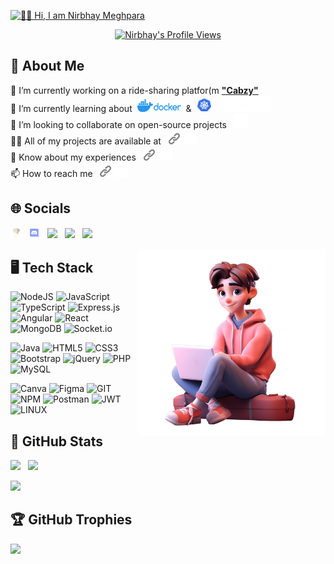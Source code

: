 [<img src="./images/intro.gif" alt="👋🏻 Hi, I am Nirbhay Meghpara">](https://github.com/NirbhayMeghpara/)

<p align="center">
  <a href="https://github.com/NirbhayMeghpara"><img src="https://komarev.com/ghpvc/?username=nirbhaymeghpara&label=Profile%20views&color=0e75b6&style=flat" alt="Nirbhay's Profile Views" /></a>
</p>

## 💫 About Me

🔭 I’m currently working on a ride-sharing platfor(m&nbsp;[<strong>"Cabzy"</strong>](https://github.com/NirbhayMeghpara/Cabzy)<br>
🌱 I’m currently learning about&nbsp; [<img src="./images/docker.png" height="20" width="70"/>](https://github.com/NirbhayMeghpara) &nbsp;& [<img src="./images/kubernetes.png" height="26" width="123"/>](https://github.com/NirbhayMeghpara)<br>
👯 I’m looking to collaborate on open-source projects &nbsp; [<img src="./images/bg.png" width="23"/>](https://github.com/NirbhayMeghpara) <br>
👨‍💻 All of my projects are available at &nbsp;  [<img src="./images/link.png" width="18"/>](https://nirbhaymeghpara.github.io/portfolio) [<img src="./images/bg.png" width="23"/>](https://github.com/NirbhayMeghpara)<br>
📄 Know about my experiences  &nbsp; [<img src="./images/link.png" width="18"/>](https://nirbhaymeghpara.github.io/portfolio/downloadable/Nirbhay%20Meghpara%20Resume.pdf) [<img src="./images/bg.png" width="23"/>](https://github.com/NirbhayMeghpara)<br>
📫 How to reach me &nbsp; [<img src="./images/link.png" width="18"/>](nirbhaymeghpara123@gmail.com) [<img src="./images/bg.png" width="23"/>](https://github.com/NirbhayMeghpara)

## 🌐 Socials

[<img src="./images/codechef.png" width="3.5%"/>](https://www.codechef.com/users/nirbhay_09)
&nbsp; [<img src="./images/discord.png" alt="9UQfSHNnfB" width="3.5%" />](https://discord.gg/9UQfSHNnfB)
&nbsp; [<img src="https://img.icons8.com/fluent/48/000000/gmail.png" width="3.5%"/>](mailto:nirbhaymeghpara123@gmail.com)
&nbsp; [<img src="https://img.icons8.com/color/48/000000/linkedin.png" width="3.5%"/>](https://www.linkedin.com/in/nirbhay0905/) 
&nbsp; [<img src="https://img.icons8.com/fluent/48/000000/instagram-new.png" width="3.5%"/>](https://instagram.com/nirbhay_0905)


[<img align="right" width=300px height=300px alt="Nirbhay pic" src="./images/nirbhay.png" />](https://github.com/NirbhayMeghpara)

## 🖥️ Tech Stack

![NodeJS](https://img.shields.io/badge/node.js-6DA55F?style=for-the-badge&logo=node.js&logoColor=white) 
![JavaScript](https://img.shields.io/badge/javascript-%23323330.svg?style=for-the-badge&logo=javascript&logoColor=%23F7DF1E) 
![TypeScript](https://img.shields.io/badge/typescript-%23007ACC.svg?style=for-the-badge&logo=typescript&logoColor=white) 
![Express.js](https://img.shields.io/badge/express.js-%23404d59.svg?style=for-the-badge&logo=express&logoColor=%2361DAFB) 
![Angular](https://img.shields.io/badge/angular-%23DD0031.svg?style=for-the-badge&logo=angular&logoColor=white) 
![React](https://img.shields.io/badge/react-%2320232a.svg?style=for-the-badge&logo=react&logoColor=%2361DAFB) 
![MongoDB](https://img.shields.io/badge/MongoDB-%234ea94b.svg?style=for-the-badge&logo=mongodb&logoColor=white) 
![Socket.io](https://img.shields.io/badge/Socket.io-black?style=for-the-badge&logo=socket.io&badgeColor=010101) 

![Java](https://img.shields.io/badge/java-%23ED8B00.svg?style=for-the-badge&logo=openjdk&logoColor=white) 
![HTML5](https://img.shields.io/badge/html5-%23E34F26.svg?style=for-the-badge&logo=html5&logoColor=white) 
![CSS3](https://img.shields.io/badge/css3-%231572B6.svg?style=for-the-badge&logo=css3&logoColor=white) 
![Bootstrap](https://img.shields.io/badge/bootstrap-%238511FA.svg?style=for-the-badge&logo=bootstrap&logoColor=white)
![jQuery](https://img.shields.io/badge/jquery-%230769AD.svg?style=for-the-badge&logo=jquery&logoColor=white) 
![PHP](https://img.shields.io/badge/php-%23777BB4.svg?style=for-the-badge&logo=php&logoColor=white) 
![MySQL](https://img.shields.io/badge/mysql-%2300000f.svg?style=for-the-badge&logo=mysql&logoColor=white) 

![Canva](https://img.shields.io/badge/Canva-%2300C4CC.svg?style=for-the-badge&logo=Canva&logoColor=white) 
![Figma](https://img.shields.io/badge/figma-%23F24E1E.svg?style=for-the-badge&logo=figma&logoColor=white) 
![GIT](https://img.shields.io/badge/Git-fc6d26?style=for-the-badge&logo=git&logoColor=white) 
![NPM](https://img.shields.io/badge/NPM-%23CB3837.svg?style=for-the-badge&logo=npm&logoColor=white) 
![Postman](https://img.shields.io/badge/Postman-FF6C37?style=for-the-badge&logo=postman&logoColor=white) 
![JWT](https://img.shields.io/badge/JWT-black?style=for-the-badge&logo=JSON%20web%20tokens) 
![LINUX](https://img.shields.io/badge/Linux-FCC624?style=for-the-badge&logo=linux&logoColor=black) 

## 📶 GitHub Stats 

[<img src="https://github-readme-stats.vercel.app/api?username=nirbhaymeghpara&show_icons=true&theme=react&hide_border=false&include_all_commits=true&count_private=true" height="190px" />](https://github.com/NirbhayMeghpara)
&nbsp; [<img src="https://github-readme-stats.vercel.app/api/top-langs/?username=nirbhaymeghpara&theme=react&hide_border=false&include_all_commits=true&count_private=true&layout=compact" height="190px" />](https://github.com/NirbhayMeghpara)

[<img src="https://github-readme-streak-stats.herokuapp.com/?user=nirbhaymeghpara&theme=react&hide_border=false" height="190px" />](https://github.com/NirbhayMeghpara)

## 🏆 GitHub Trophies

[<img src="https://github-profile-trophy.vercel.app/?username=nirbhaymeghpara&theme=discord&no-frame=false&no-bg=true&margin-w=4"/>](https://github.com/NirbhayMeghpara)
